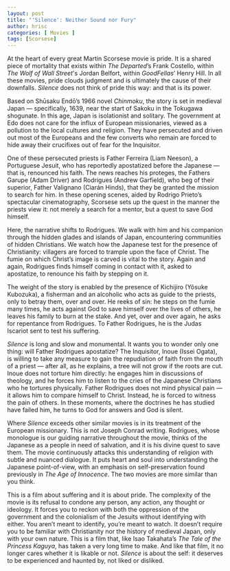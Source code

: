 ```yaml
---
layout: post
title: "'Silence': Neither Sound nor Fury"
author: hrisc
categories: [ Movies ]
tags: [Scorsese]
---
```


At the heart of every great Martin Scorsese movie is pride. It is a shared piece of mortality that exists within _The Departed_’s Frank Costello, within _The Wolf of Wall Street_'s Jordan Belfort, within _GoodFellas_’ Henry Hill. In all these movies, pride clouds judgment and is ultimately the cause of their downfalls. _Silence_ does not think of pride this way: and that is its power. 

Based on Shūsaku Endō’s 1966 novel _Chinmoku_, the story is set in medieval Japan — specifically, 1639, near the start of Sakoku in the Tokugawa shogunate. In this age, Japan is isolationist and solitary. The government at Edo does not care for the influx of European missionaries, viewed as a pollution to the local cultures and religion. They have persecuted and driven out most of the Europeans and the few converts who remain are forced to hide away their crucifixes out of fear for the Inquisitor. 

One of these persecuted priests is Father Ferreira (Liam Neeson), a Portuguese Jesuit, who has reportedly apostatized before the Japanese — that is, renounced his faith. The news reaches his proteges, the Fathers Garupe (Adam Driver) and Rodrigues (Andrew Garfield), who beg of their superior, Father Valignano (Ciarán Hinds), that they be granted the mission to search for him. In these opening scenes, aided by Rodrigo Prieto’s spectacular cinematography, Scorsese sets up the quest in the manner the priests view it: not merely a search for a mentor, but a quest to save God himself. 

Here, the narrative shifts to Rodrigues. We walk with him and his companion through the hidden glades and islands of Japan, encountering communities of hidden Christians. We watch how the Japanese test for the presence of Christianity: villagers are forced to trample upon the face of Christ. The fumie on which Christ’s image is carved is vital to the story. Again and again, Rodrigues finds himself coming in contact with it, asked to apostatize, to renounce his faith by stepping on it. 

The weight of the story is enabled by the presence of Kichijiro (Yôsuke Kubozuka), a fisherman and an alcoholic who acts as guide to the priests, only to betray them, over and over. He reeks of sin: he steps on the fumie many times, he acts against God to save himself over the lives of others, he leaves his family to burn at the stake. And yet, over and over again, he asks for repentance from Rodrigues. To Father Rodrigues, he is the Judas Iscariot sent to test his suffering. 

_Silence_ is long and slow and monumental. It wants you to wonder only one thing: will Father Rodrigues apostatize? The Inquisitor, Inoue (Issei Ogata), is willing to take any measure to gain the repudiation of faith from the mouth of a priest — after all, as he explains, a tree will not grow if the roots are cut. Inoue does not torture him directly: he engages him in discussions of theology, and he forces him to listen to the cries of the Japanese Christians who he tortures physically. Father Rodrigues does not mind physical pain — it allows him to compare himself to Christ. Instead, he is forced to witness the pain of others. In these moments, where the doctrines he has studied have failed him, he turns to God for answers and God is silent. 

Where _Silence_ exceeds other similar movies is in its treatment of the European missionary. This is not Joseph Conrad writing. Rodrigues, whose monologue is our guiding narrative throughout the movie, thinks of the Japanese as a people in need of salvation, and it is his divine quest to save them. The movie continuously attacks this understanding of religion with subtle and nuanced dialogue. It puts heart and soul into understanding the Japanese point-of-view, with an emphasis on self-preservation found previously in _The Age of Innocence_. The two movies are more similar than you think. 

This is a film about suffering and it is about pride. The complexity of the movie is its refusal to condone any person, any action, any thought or ideology. It forces you to reckon with both the oppression of the government and the colonialism of the Jesuits without identifying with either. You aren’t meant to identify, you’re meant to watch. It doesn’t require you to be familiar with Christianity nor the history of medieval Japan, only with your own nature. This is a film that, like Isao Takahata’s _The Tale of the Princess Kaguya_, has taken a very long time to make. And like that film, it no longer cares whether it is likable or not. _Silence_ is about the self: it deserves to be experienced and haunted by, not liked or disliked. 
